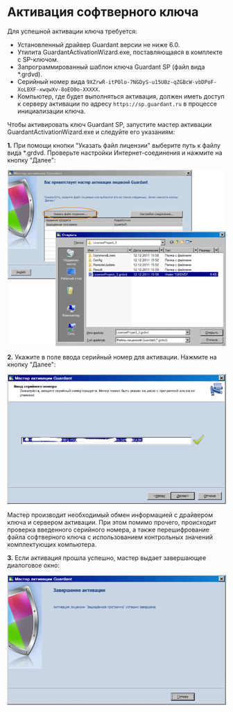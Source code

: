 # Активация софтверного ключа

Для успешной активации ключа требуется:

* Установленный драйвер Guardant версии не ниже 6.0.
* Утилита GuardantActivationWizard.exe, поставляющаяся в комплекте с SP-ключом.
* Запрограммированный шаблон ключа Guardant SP (файл вида *.grdvd).
* Серийный номер вида `9XZrwR-itPOlo-7NGDyS-u15UBz-qZGBcW-vbDPoF-XoLBXF-xwqwXv-8oEO0o-XXXXX`.
* Компьютер, где будет выполняться активация, должен иметь доступ к серверу активации по адресу `https://sp.guardant.ru` в процессе инициализации ключа.

Чтобы активировать ключ Guardant SP, запустите мастер активации GuardantActivationWizard.exe и следуйте его указаниям:

**1.** При помощи кнопки "Указать файл лицензии" выберите путь к файлу вида *.grdvd. Проверьте настройки Интернет-соединения и нажмите на кнопку "Далее":

![](../images/guardant-sp-activate-1.png)

**2.** Укажите в поле ввода серийный номер для активации. Нажмите на кнопку "Далее":

![](../images/guardant-sp-activate-2.png)

Мастер производит необходимый обмен информацией с драйвером ключа и сервером активации. При этом помимо прочего, происходит проверка введенного серийного номера, а также перешифрование файла софтверного ключа с использованием контрольных значений комплектующих компьютера.

**3.** Если активация прошла успешно, мастер выдает завершающее диалоговое окно:

![](../images/guardant-sp-activate-3.png)